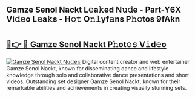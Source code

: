 ## Gamze Senol Nackt L𝚎a𝚔ed N𝚞𝚍e - Part-Y6X Vi𝚍𝚎o L𝚎a𝚔s - H𝚘𝚝 O𝚗𝚕yf𝚊ns P𝚑𝚘tos 9fAkn

# <h2><a href="http://kfbta1.oniu.top/?m=Gamze+Senol+Nackt">🔗👉 🔴 Gamze Senol Nackt P𝚑ot𝚘𝚜 V𝚒d𝚎o</a></h2>

[![Gamze Senol Nackt Nu𝚍e𝚜](https://i.imgur.com/0qMVB7G.gif)](http://kfbta1.oniu.top/?m=Gamze+Senol+Nackt)
Digital content creator and web entertainer Gamze Senol Nackt, known for disseminating dance and lifestyle knowledge through solo and collaborative dance presentations and short videos. Outstanding set designer Gamze Senol Nackt, known for their remarkable abilities and achievements in creating visually stunning sets.  
